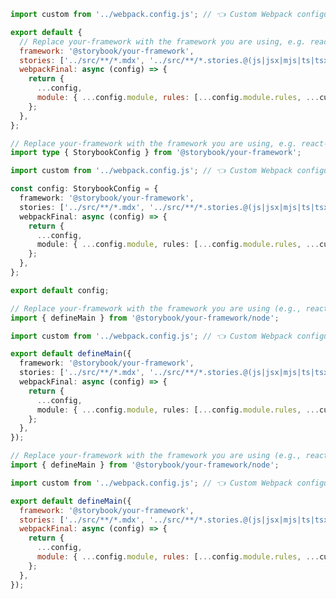 ```js filename=".storybook/main.js" renderer="common" language="js" tabTitle="CSF 3"
import custom from '../webpack.config.js'; // 👈 Custom Webpack configuration being imported.

export default {
  // Replace your-framework with the framework you are using, e.g. react-webpack5, nextjs, angular, etc.
  framework: '@storybook/your-framework',
  stories: ['../src/**/*.mdx', '../src/**/*.stories.@(js|jsx|mjs|ts|tsx)'],
  webpackFinal: async (config) => {
    return {
      ...config,
      module: { ...config.module, rules: [...config.module.rules, ...custom.module.rules] },
    };
  },
};
```

```ts filename=".storybook/main.ts" renderer="common" language="ts" tabTitle="CSF 3"
// Replace your-framework with the framework you are using, e.g. react-webpack5, nextjs, angular, etc.
import type { StorybookConfig } from '@storybook/your-framework';

import custom from '../webpack.config.js'; // 👈 Custom Webpack configuration being imported.

const config: StorybookConfig = {
  framework: '@storybook/your-framework',
  stories: ['../src/**/*.mdx', '../src/**/*.stories.@(js|jsx|mjs|ts|tsx)'],
  webpackFinal: async (config) => {
    return {
      ...config,
      module: { ...config.module, rules: [...config.module.rules, ...custom.module.rules] },
    };
  },
};

export default config;
```

```ts filename=".storybook/main.ts" renderer="react" language="ts" tabTitle="CSF Next 🧪"
// Replace your-framework with the framework you are using (e.g., react-vite, nextjs, nextjs-vite)
import { defineMain } from '@storybook/your-framework/node';

import custom from '../webpack.config.js'; // 👈 Custom Webpack configuration being imported.

export default defineMain({
  framework: '@storybook/your-framework',
  stories: ['../src/**/*.mdx', '../src/**/*.stories.@(js|jsx|mjs|ts|tsx)'],
  webpackFinal: async (config) => {
    return {
      ...config,
      module: { ...config.module, rules: [...config.module.rules, ...custom.module.rules] },
    };
  },
});
```

<!-- JS snippets still needed while providing both CSF 3 & Next -->

```js filename=".storybook/main.js" renderer="react" language="js" tabTitle="CSF Next 🧪"
// Replace your-framework with the framework you are using (e.g., react-vite, nextjs, nextjs-vite)
import { defineMain } from '@storybook/your-framework/node';

import custom from '../webpack.config.js'; // 👈 Custom Webpack configuration being imported.

export default defineMain({
  framework: '@storybook/your-framework',
  stories: ['../src/**/*.mdx', '../src/**/*.stories.@(js|jsx|mjs|ts|tsx)'],
  webpackFinal: async (config) => {
    return {
      ...config,
      module: { ...config.module, rules: [...config.module.rules, ...custom.module.rules] },
    };
  },
});
```
